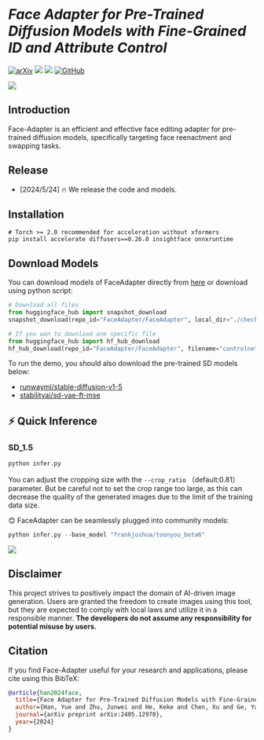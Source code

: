 
# ___***Face Adapter for Pre-Trained Diffusion Models with Fine-Grained ID and Attribute Control***___




[![arXiv](https://img.shields.io/badge/arXiv-2405.12970-b31b1b.svg)](https://arxiv.org/abs/2405.12970)
<a href='https://faceadapter.github.io/face-adapter.github.io/'><img src='https://img.shields.io/badge/Project-Page-green'></a>
<a href='https://huggingface.co/FaceAdapter/FaceAdapter'><img src='https://img.shields.io/badge/%F0%9F%A4%97%20Hugging%20Face-Model-blue'></a>
[![GitHub](https://img.shields.io/github/stars/FaceAdapter/Face-Adapter?style=social)](https://github.com/FaceAdapter/Face-Adapter) 

<img src="__assets__/banner.gif">


## Introduction
Face-Adapter is an efficient and effective face editing adapter for pre-trained diffusion models, specifically targeting face reenactment and swapping tasks.

## Release
- [2024/5/24] 🔥 We release the code and models.


## Installation

```
# Torch >= 2.0 recommended for acceleration without xformers
pip install accelerate diffusers==0.26.0 insightface onnxruntime

```

## Download Models

You can download models of FaceAdapter directly from [here](https://huggingface.co/FaceAdapter/FaceAdapter/tree/main) or download using python script:
```python
# Download all files 
from huggingface_hub import snapshot_download
snapshot_download(repo_id="FaceAdapter/FaceAdapter", local_dir="./checkpoints")

# If you wan to download one specific file
from huggingface_hub import hf_hub_download
hf_hub_download(repo_id="FaceAdapter/FaceAdapter", filename="controlnet/config.json", local_dir="./checkpoints")
```


To run the demo, you should also download the pre-trained SD models below:
- [runwayml/stable-diffusion-v1-5](https://huggingface.co/runwayml/stable-diffusion-v1-5)
- [stabilityai/sd-vae-ft-mse](https://huggingface.co/stabilityai/sd-vae-ft-mse)
<!-- - [SG161222/Realistic_Vision_V4.0_noVAE](https://huggingface.co/SG161222/Realistic_Vision_V4.0_noVAE) -->

## ⚡ Quick Inference

### SD_1.5
```python
python infer.py 
```

You can adjust the cropping size with the ```--crop_ratio``` （default:0.81）parameter. But be careful not to set the crop range too large, as this can decrease the quality of the generated images due to the limit of the training data size.


😊 FaceAdapter can be seamlessly plugged into community models:
```python
python infer.py --base_model "frankjoshua/toonyou_beta6"
```
<img src="__assets__/toonyou.gif">




## Disclaimer

This project strives to positively impact the domain of AI-driven image generation. Users are granted the freedom to create images using this tool, but they are expected to comply with local laws and utilize it in a responsible manner. **The developers do not assume any responsibility for potential misuse by users.**

## Citation
If you find Face-Adapter useful for your research and applications, please cite using this BibTeX:
```bibtex
@article{han2024face,
  title={Face Adapter for Pre-Trained Diffusion Models with Fine-Grained ID and Attribute Control},
  author={Han, Yue and Zhu, Junwei and He, Keke and Chen, Xu and Ge, Yanhao and Li, Wei and Li, Xiangtai and Zhang, Jiangning and Wang, Chengjie and Liu, Yong},
  journal={arXiv preprint arXiv:2405.12970},
  year={2024}
}
```

